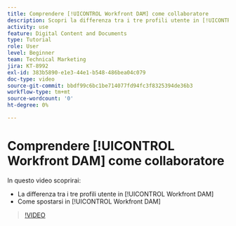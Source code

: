 ```yaml
---
title: Comprendere [!UICONTROL Workfront DAM] come collaboratore
description: Scopri la differenza tra i tre profili utente in [!UICONTROL Workfront DAM] e come spostarsi in [!UICONTROL Workfront DAM].
activity: use
feature: Digital Content and Documents
type: Tutorial
role: User
level: Beginner
team: Technical Marketing
jira: KT-8992
exl-id: 383b5890-e1e3-44e1-b548-486bea04c079
doc-type: video
source-git-commit: bbdf99c6bc1be714077fd94fc3f8325394de36b3
workflow-type: tm+mt
source-wordcount: '0'
ht-degree: 0%

---
```


# Comprendere [!UICONTROL Workfront DAM] come collaboratore

In questo video scoprirai:

* La differenza tra i tre profili utente in [!UICONTROL Workfront DAM]
* Come spostarsi in [!UICONTROL Workfront DAM]

>[!VIDEO](https://video.tv.adobe.com/v/335252/?quality=12&learn=on&enablevpops=1)
